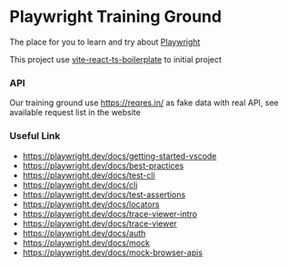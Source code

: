# Playwright Training Ground

The place for you to learn and try about [Playwright](https://playwright.dev/)

This project use [vite-react-ts-boilerplate](https://github.com/ratchagarn/vite-react-ts-boilerplate) to initial project

### API

Our training ground use https://reqres.in/ as fake data with real API, see available request list in the website

### Useful Link

- https://playwright.dev/docs/getting-started-vscode
- https://playwright.dev/docs/best-practices
- https://playwright.dev/docs/test-cli
- https://playwright.dev/docs/cli
- https://playwright.dev/docs/test-assertions
- https://playwright.dev/docs/locators
- https://playwright.dev/docs/trace-viewer-intro
- https://playwright.dev/docs/trace-viewer
- https://playwright.dev/docs/auth
- https://playwright.dev/docs/mock
- https://playwright.dev/docs/mock-browser-apis
